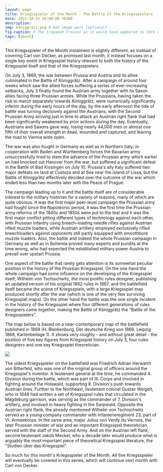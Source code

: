 ```yaml
---
layout: page
title: Kriegsspieler of the Month - The Battle of the Kriegsspielers
date: 2022-10-25 20:00:00 +0300
description: 
img: Königgrätz.png # Add image post (optional)
fig-caption: # The tropaeum Traiani as it would have appeared to 19th c. visitors (after Tocilesco, G.G. et al. 1895. Das Monument von Adamklissi - Tropaeum Traiani.  Wien: Alfred Hoelder, p. 1). # Add figcaption (optional)
tags: [about]
---
```


This Kriegsspieler of the Month instalment is slightly different, as instead of covering Carl von Decker, as promised last month, it instead focuses on a single key event in Kriegsspiel history relevant to both the history of the Kriegsspiel itself and that of the Kriegsspielers. 

On July 3, 1866, the war between Prussia and Austria and its allies culminated in the Battle of Königgrätz. After a campaign of around four weeks which saw the allied forces suffering a series of ever-increasing setbacks, July 3 finally found the Austrian army together with its Saxon allies facing three Prussian armies. While the Prussians, having taken the risk to march separately towards Königgrätz, were numerically significantly inferior during the early hours of the day, by the early afternoon the tide of battle was turning decisively against the Austrians, with the Second Prussian Army arriving just in time to attack an Austrian right flank that had been significantly weakened by prior actions during the day. Eventually, Austrians and Saxons gave way, losing nearly 44,000 men or almost one fifth of their overall strength in dead, wounded and captured, and leaving the road to Vienna wide open.

The war was also fought in Germany as well as in Northern Italy: in cooperation with Baden and Württemberg forces the Bavarian army unsuccessfully tried to stem the advance of the Prussian army which earlier on had knocked out Hanover from the war, but suffered a significant defeat in the Battle of Bad Kissingen on July 10. Prussia's ally Italy suffered two major defeats on land at Custoza and at Sea near the island of Lissa, but the Battle of Königgrätz effectively decided over the outcome of the war which ended less than two months later with the Peace of Prague.

The campaign leading up to it and the battle itself are of considerable interest to the military historian for a variety of reasons, many of which are quite obvious. It was the first major peer-level campaign the Prussian army had fought since the Napoleonic period, it was the first time the Prussian army reforms of the 1840s and 1850s were put to the test and it was the first major conflict pitting different types of technology against each other, with Prussian infantry using breech-loading needle rifles against Austrian rifled muzzle loaders, while Austrian artillery employed exclusively rifled breechloaders against opponents still partly equipped with smoothbore muzzle loaders. Also, the battle and indeed the whole Prussian campaign in Germany as well as in Bohemia proved many experts and pundits at the time wrong, who had expected the established military power Austria to prevail over upstart Prussia.

One aspect of the battle that rarely gets attention is its somewhat peculiar position in the history of the Prussian Kriegsspiel. On the one hand the whole campaign had some influence on the developing of the Kriegsspiel itself; Wilhelm von Tschischwitz, the most prolific rules designer, publishing an updated version of his original 1862 rules in 1867, and the battlefield itself became the scene of Kriegsspiele, with a large Kriegsspiel map produced shortly after the war (which is one of the very few surviving Kriegsspiel maps). On the other hand the battle was the one single incident in the history of the Kriegsspiel where four different generations of rules designers came together, making the Battle of Königgrätz the "Battle of the Kriegsspielers".

The map below is based on a near-contemporary map of the battlefield published in 1868 (H. Blankenburg, Der deutsche Krieg von 1866, Leipzig 1868, Kartenbeilage 1). It shows very roughly - and without great detail - the position of five key figures from Kriegsspiel history on July 3, four rules designers and one key Kriegsspiel theoretician.

![](https://raw.githubusercontent.com/cosimg/research/main/assets/img/Königgrätz.png)

The oldest Kriegsspieler on the battlefield was Friedrich Adrian Herwarth von Bitterfeld, who was one of the original group of officers around the Kriegsspiel's inventor. A lieutenant general at the time, he commanded 4. Division during the battle, which was part of III. Corps and involved in fighting around the Holawald, supporting 8. Division's push towards Austrian lines. Further to the Northeast, lieutenant colonel Gustav Weigelt, who in 1848 had written a set of Kriegsspiel rules that circulated in the Magdeburg garrison, was serving as the commander of 7. Division's artillery, and involved in heavy fighting in the Swipwald. Opposite the Austrian right flank, the already mentioned Wilhelm von Tschischwitz served as a young company commander with Infanterieregiment 23, part of VI. Armeekorps. In the same area, major Julius von Verdy du Vernois, the later Prussian minister of war and an important Kriegsspiel theoretician, served with the staff of the Second Army. And on the Austrian left flank, second lieutenant Jakob Meckel, who a decade later would produce what is arguably the most important piece of theoretical Kriegsspiel literature, the "Studien über das Kriegsspiel".

So much for this month's Kriegsspieler of the Month. All five Kriegsspieler will eventually be covered in this series, which will continue next month with Carl von Decker.
